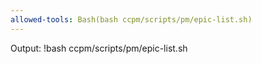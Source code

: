 ```yaml
---
allowed-tools: Bash(bash ccpm/scripts/pm/epic-list.sh)
---
```


Output:
!bash ccpm/scripts/pm/epic-list.sh

